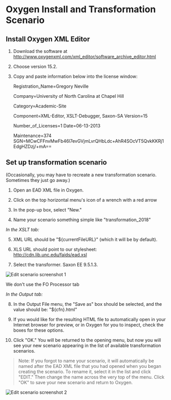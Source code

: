 # Oxygen Install and Transformation Scenario

## Install Oxygen XML Editor

1. Download the software at http://www.oxygenxml.com/xml_editor/software_archive_editor.html  

2. Choose version 15.2.  

3. Copy and paste information below into the license window:  

   Registration_Name=Gregory Neville  

   Company=University of North Carolina at Chapel Hill  

   Category=Academic-Site  

   Component=XML-Editor, XSLT-Debugger, Saxon-SA Version=15  

   Number_of_Licenses=1 Date=06-13-2013  

   Maintenance=374 SGN=MCwCFFnvMwFb46l7evGVjmLvrQHbLdc+AhR4SOcVT5QvkKKRj1EdgHZDzj/+mA\=\=      
   
## Set up transformation scenario

(Occasionally, you may have to recreate a new transformation scenario. Sometimes they just go away.) 

1. Open an EAD XML file in Oxygen. 

2. Click on the top horizontal menu's icon of a wrench with a red arrow 

3. In the pop-up box, select "New." 

4. Name your scenario something simple like "transformation_2018" 

_In the XSLT tab:_

5. XML URL should be "${currentFileURL}" (which it will be by default). 

6. XLS URL should point to our stylesheet: http://cdn.lib.unc.edu/faids/ead.xsl 

7. Select the transformer. Saxon EE 9.5.1.3. 

![Edit scenario screenshot 1](https://user-images.githubusercontent.com/58087302/79362917-2f21b380-7f15-11ea-8399-1f86a66559ea.png "Edit scenario window screenshot 1")

We don't use the FO Processor tab

_In the Output tab:_

8. In the Output File menu, the "Save as" box should be selected, and the value should be: "${cfn}.html" 

9. If you would like for the resulting HTML file to automatically open in your Internet browser for preview, or in Oxygen for you to inspect, check the boxes for these options. 

10. Click "OK." You will be returned to the opening menu, but now you will see your new scenario appearing in the list of available transformation scenarios. 

> Note: If you forgot to name your scenario, it will automatically be named after the EAD XML file that you had opened when you began creating the scenario. To rename it, select it in the list and click "EDIT." Then change the name across the very top of the menu. Click "OK" to save your new scenario and return to Oxygen. 

![Edit scenario screenshot 2](https://user-images.githubusercontent.com/58087302/79363266-afe0af80-7f15-11ea-9754-3ce394c71b3c.png "Edit scenario window screenshot 2")


